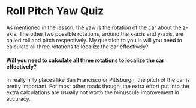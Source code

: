 # Roll Pitch Yaw Quiz

As mentioned in the lesson, the yaw is the rotation of the car about the z-axis. The other two possible rotations, around the x-axis and y-axis, are called roll and pitch respectively. My question to you is will you need to calculate all three rotations to localize the car effectively?

#### Will you need to calculate all three rotations to localize the car effectively?

In really hilly places like San Francisco or Pittsburgh, the pitch of the car is pretty important. For most other roads though, the extra effort put into the extra calculations are usually not worth the minuscule improvement in accuracy.
